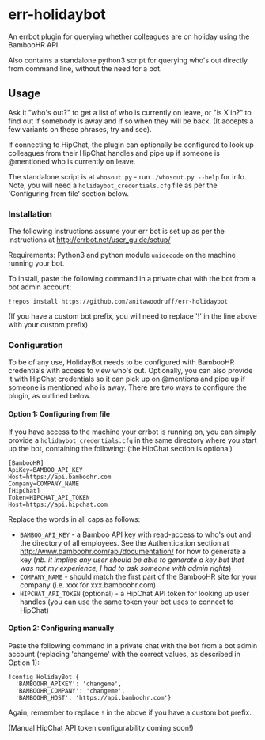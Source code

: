 # err-holidaybot

An errbot plugin for querying whether colleagues are on holiday using the BambooHR API.

Also contains a standalone python3 script for querying who's out directly from command line, without the need for a bot.

## Usage

Ask it "who's out?" to get a list of who is currently on leave, or "is X in?" to find out if somebody is away and if so when they will be back. (It accepts a few variants on these phrases, try and see).

If connecting to HipChat, the plugin can optionally be configured to look up colleagues from their HipChat handles and pipe up if someone is @mentioned who is currently on leave.

The standalone script is at `whosout.py` - run `./whosout.py --help` for info. Note, you will need a `holidaybot_credentials.cfg` file as per the 'Configuring from file' section below.

### Installation

The following instructions assume your err bot is set up as per the instructions at http://errbot.net/user_guide/setup/ 

Requirements: Python3 and python module `unidecode` on the machine running your bot.

To install, paste the following command in a private chat with the bot from a bot admin account:

  `!repos install https://github.com/anitawoodruff/err-holidaybot` 
  
(If you have a custom bot prefix, you will need to replace '!' in the line above with your custom prefix)

### Configuration

To be of any  use, HolidayBot needs to be configured with BambooHR credentials with access to view who's out.
Optionally, you can also provide it with HipChat credentials so it can pick up on @mentions and pipe up if someone is mentioned who is away. There are two ways to configure the plugin, as outlined below.

#### Option 1: Configuring from file

If you have access to the machine your errbot is running on, you can simply provide a `holidaybot_credentials.cfg` in the same directory where you start up the bot, containing the following: (the HipChat section is optional)

    [BambooHR]
    ApiKey=BAMBOO_API_KEY
    Host=https://api.bamboohr.com
    Company=COMPANY_NAME
    [HipChat]
    Token=HIPCHAT_API_TOKEN
    Host=https://api.hipchat.com
    
Replace the words in all caps as follows:

- `BAMBOO_API_KEY` - a Bamboo API key with read-access to who's out and the directory of all employees. See the Authentication section at http://www.bamboohr.com/api/documentation/ for how to generate a key (_nb. it implies any user should be able to generate a key but that was not my experience, I had to ask someone with admin rights_)
- `COMPANY_NAME` - should match the first part of the BambooHR site for your company (i.e. xxx for xxx.bamboohr.com).
- `HIPCHAT_API_TOKEN` (optional) - a HipChat API token for looking up user handles (you can use the same token your bot uses to connect to HipChat)
    
#### Option 2: Configuring manually

Paste the following command in a private chat with the bot from a bot admin account (replacing 'changeme' with the correct values, as described in Option 1):

    !config HolidayBot {
      'BAMBOOHR_APIKEY': 'changeme',
      'BAMBOOHR_COMPANY': 'changeme',
      'BAMBOOHR_HOST': 'https://api.bamboohr.com'}

Again, remember to replace `!` in the above if you have a custom bot prefix.

(Manual HipChat API token configurability coming soon!)
